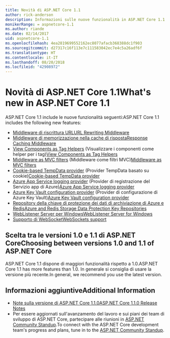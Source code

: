 ```yaml
---
title: Novità di ASP.NET Core 1.1
author: rick-anderson
description: Informazioni sulle nuove funzionalità in ASP.NET Core 1.1.
monikerRange: = aspnetcore-1.1
ms.author: riande
ms.date: 02/14/2017
uid: aspnetcore-1.1
ms.openlocfilehash: 4ea2819699552162ec8077afacb368388dc1f903
ms.sourcegitcommit: d27317c16f113e7c111583042ec7e4c5a26adf6f
ms.translationtype: HT
ms.contentlocale: it-IT
ms.lasthandoff: 08/20/2018
ms.locfileid: "42908972"
---
```

# <a name="whats-new-in-aspnet-core-11"></a><span data-ttu-id="d1541-103">Novità di ASP.NET Core 1.1</span><span class="sxs-lookup"><span data-stu-id="d1541-103">What's new in ASP.NET Core 1.1</span></span>

<span data-ttu-id="d1541-104">ASP.NET Core 1.1 include le nuove funzionalità seguenti:</span><span class="sxs-lookup"><span data-stu-id="d1541-104">ASP.NET Core 1.1 includes the following new features:</span></span>

- [<span data-ttu-id="d1541-105">Middleware di riscrittura URL</span><span class="sxs-lookup"><span data-stu-id="d1541-105">URL Rewriting Middleware</span></span>](xref:fundamentals/url-rewriting)
- [<span data-ttu-id="d1541-106">Middleware di memorizzazione nella cache di risposta</span><span class="sxs-lookup"><span data-stu-id="d1541-106">Response Caching Middleware</span></span>](xref:performance/caching/middleware)
- <span data-ttu-id="d1541-107">[View Components as Tag Helpers](xref:mvc/views/view-components#invoking-a-view-component-as-a-tag-helper) (Visualizzare i componenti come helper per i tag)</span><span class="sxs-lookup"><span data-stu-id="d1541-107">[View Components as Tag Helpers](xref:mvc/views/view-components#invoking-a-view-component-as-a-tag-helper)</span></span>
- <span data-ttu-id="d1541-108">[Middleware as MVC filters](xref:mvc/controllers/filters#using-middleware-in-the-filter-pipeline) (Middleware come filtri MVC)</span><span class="sxs-lookup"><span data-stu-id="d1541-108">[Middleware as MVC filters](xref:mvc/controllers/filters#using-middleware-in-the-filter-pipeline)</span></span>
- <span data-ttu-id="d1541-109">[Cookie-based TempData provider](xref:fundamentals/app-state#tempdata) (Provider TempData basato su cookie)</span><span class="sxs-lookup"><span data-stu-id="d1541-109">[Cookie-based TempData provider](xref:fundamentals/app-state#tempdata)</span></span>
- <span data-ttu-id="d1541-110">[Azure App Service logging provider](xref:fundamentals/logging/index#azure-app-service-provider) (Provider di registrazione del Servizio app di Azure)</span><span class="sxs-lookup"><span data-stu-id="d1541-110">[Azure App Service logging provider](xref:fundamentals/logging/index#azure-app-service-provider)</span></span>
- <span data-ttu-id="d1541-111">[Azure Key Vault configuration provider](xref:security/key-vault-configuration) (Provider di configurazione di Azure Key Vault)</span><span class="sxs-lookup"><span data-stu-id="d1541-111">[Azure Key Vault configuration provider](xref:security/key-vault-configuration)</span></span>
- [<span data-ttu-id="d1541-112">Repository della chiave di protezione dei dati di archiviazione di Azure e Redis</span><span class="sxs-lookup"><span data-stu-id="d1541-112">Azure and Redis Storage Data Protection Key Repositories</span></span>](xref:security/data-protection/implementation/key-storage-providers#azure-and-redis)
- [<span data-ttu-id="d1541-113">WebListener Server per Windows</span><span class="sxs-lookup"><span data-stu-id="d1541-113">WebListener Server for Windows</span></span>](xref:fundamentals/servers/weblistener)
- [<span data-ttu-id="d1541-114">Supporto di WebSocket</span><span class="sxs-lookup"><span data-stu-id="d1541-114">WebSockets support</span></span>](xref:fundamentals/websockets)

## <a name="choosing-between-versions-10-and-11-of-aspnet-core"></a><span data-ttu-id="d1541-115">Scelta tra le versioni 1.0 e 1.1 di ASP.NET Core</span><span class="sxs-lookup"><span data-stu-id="d1541-115">Choosing between versions 1.0 and 1.1 of ASP.NET Core</span></span>

<span data-ttu-id="d1541-116">ASP.NET Core 1.1 dispone di maggiori funzionalità rispetto a 1.0.</span><span class="sxs-lookup"><span data-stu-id="d1541-116">ASP.NET Core 1.1 has more features than 1.0.</span></span> <span data-ttu-id="d1541-117">In generale si consiglia di usare la versione più recente.</span><span class="sxs-lookup"><span data-stu-id="d1541-117">In general, we recommend you use the latest version.</span></span>

## <a name="additional-information"></a><span data-ttu-id="d1541-118">Informazioni aggiuntive</span><span class="sxs-lookup"><span data-stu-id="d1541-118">Additional Information</span></span>

- [<span data-ttu-id="d1541-119">Note sulla versione di ASP.NET Core 1.1.0</span><span class="sxs-lookup"><span data-stu-id="d1541-119">ASP.NET Core 1.1.0 Release Notes</span></span>](https://github.com/aspnet/Home/releases/tag/1.1.0)
- <span data-ttu-id="d1541-120">Per essere aggiornati sull'avanzamento del lavoro e sui piani dei team di sviluppo di ASP.NET Core, partecipare alle riunioni in [ASP.NET Community Standup](https://live.asp.net/).</span><span class="sxs-lookup"><span data-stu-id="d1541-120">To connect with the ASP.NET Core development team's progress and plans, tune in to the [ASP.NET Community Standup](https://live.asp.net/).</span></span>
